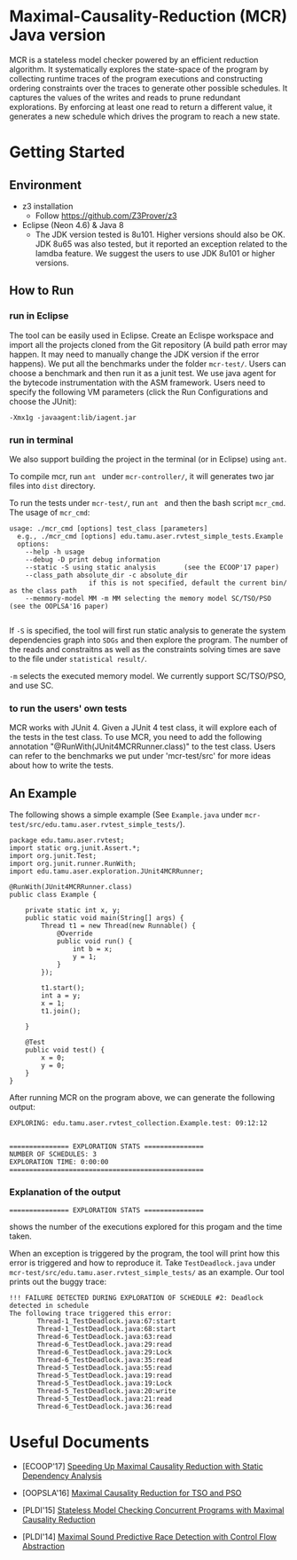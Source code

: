 # Maximal-Causality-Reduction (MCR) Java version

MCR is a stateless model checker powered by an efficient reduction algorithm. It systematically explores the state-space of the program by collecting runtime traces of the program executions and constructing ordering constraints over the traces to generate other possible schedules. It captures the values of the writes and reads to prune redundant explorations. By enforcing at least one read to return a different value, it generates a new schedule which drives the program to reach a new state. 

# Getting Started

## Environment
* z3 installation
	* Follow https://github.com/Z3Prover/z3
* Eclipse (Neon 4.6) & Java 8
	* The JDK version tested is 8u101. Higher versions should also be OK. JDK 8u65 was also tested, but it reported an exception related to the lamdba feature. We suggest the users to use JDK 8u101 or higher versions.

## How to Run
### run in Eclipse
The tool can be easily used in Eclipse. Create an Eclispe workspace and import all the projects cloned from the Git repository (A build path error may happen. It may need to manually change the JDK version if the error happens). We put all the benchmarks under the folder `mcr-test/`. Users can choose a benchmark and then run it as a junit test. We use java agent for the bytecode instrumentation with the ASM framework. Users need to specify the following VM parameters (click the Run Configurations and choose the JUnit):

```
-Xmx1g -javaagent:lib/iagent.jar 
```

### run in terminal

We also support building the project in the terminal (or in Eclipse) using `ant`. 

To compile mcr, run `ant ` under `mcr-controller/`, it will generates two jar files into `dist` directory. 

To run the tests under `mcr-test/`, run `ant ` and then the bash script `mcr_cmd`. 
The usage of `mcr_cmd`:

```
usage: ./mcr_cmd [options] test_class [parameters]
  e.g., ./mcr_cmd [options] edu.tamu.aser.rvtest_simple_tests.Example
  options:
  	--help -h usage
	--debug -D print debug information
	--static -S using static analysis       (see the ECOOP'17 paper)
	--class_path absolute_dir -c absolute_dir
					if this is not specified, default the current bin/ as the class path
	--memmory-model MM -m MM selecting the memory model SC/TSO/PSO  (see the OOPLSA'16 paper)
	
```

If `-S` is specified, the tool will first run static analysis to generate the system dependencies graph into `SDGs` and then explore the program. The number of the reads and constraitns as well as the constraints solving times are save to the file under `statistical result/`.

`-m` selects the executed memory model. We currently support SC/TSO/PSO, and use SC. 

### to run the users' own tests

MCR works with JUnit 4. Given a JUnit 4 test class, it will explore
each of the tests in the test class. To use MCR, you need to add the
following annotation "@RunWith(JUnit4MCRRunner.class)" to the
test class. Users can refer to the benchmarks we put under 'mcr-test/src' 
for more ideas about how to write the tests.

## An Example

The following shows a simple example (See `Example.java` under `mcr-test/src/edu.tamu.aser.rvtest_simple_tests/`).


```
package edu.tamu.aser.rvtest;
import static org.junit.Assert.*;
import org.junit.Test;
import org.junit.runner.RunWith;
import edu.tamu.aser.exploration.JUnit4MCRRunner;

@RunWith(JUnit4MCRRunner.class)
public class Example {

	private static int x, y;
	public static void main(String[] args) {
		Thread t1 = new Thread(new Runnable() {
			@Override
			public void run() {
				int b = x;
				y = 1;
			}
		});

		t1.start();
		int a = y;
		x = 1;
		t1.join();
		
	}

	@Test
	public void test() {
		x = 0;
		y = 0;
	}
}
```

After running MCR on the program above, we can generate the following output:

```
EXPLORING: edu.tamu.aser.rvtest_collection.Example.test: 09:12:12


=============== EXPLORATION STATS ===============
NUMBER OF SCHEDULES: 3
EXPLORATION TIME: 0:00:00
=================================================

```

### Explanation of the output


`=============== EXPLORATION STATS ===============`

shows the number of the executions explored for this progam and the time taken.

When an exception is triggered by the program, the tool will print how this error is triggered and how to reproduce it. Take `TestDeadlock.java` under `mcr-test/src/edu.tamu.aser.rvtest_simple_tests/` as an example. Our tool prints out
the buggy trace:

```
!!! FAILURE DETECTED DURING EXPLORATION OF SCHEDULE #2: Deadlock detected in schedule
The following trace triggered this error:
       Thread-1_TestDeadlock.java:67:start
       Thread-1_TestDeadlock.java:68:start
       Thread-6_TestDeadlock.java:63:read
       Thread-6_TestDeadlock.java:29:read
       Thread-6_TestDeadlock.java:29:Lock
       Thread-6_TestDeadlock.java:35:read
       Thread-5_TestDeadlock.java:55:read
       Thread-5_TestDeadlock.java:19:read
       Thread-5_TestDeadlock.java:19:Lock
       Thread-5_TestDeadlock.java:20:write
       Thread-5_TestDeadlock.java:21:read
       Thread-6_TestDeadlock.java:36:read
```



# Useful Documents
* [ECOOP'17] [Speeding Up Maximal Causality Reduction with Static Dependency Analysis](https://huangshiyou.github.io/files/Huang-ECOOP-2017-16.pdf)

* [OOPSLA'16] [Maximal Causality Reduction for TSO and PSO](https://huangshiyou.github.io/files/mcr_relax-huang.pdf)

* [PLDI'15] [Stateless Model Checking Concurrent Programs with Maximal Causality Reduction](https://parasol.tamu.edu/~jeff/academic/mcr.pdf)

* [PLDI'14] [Maximal Sound Predictive Race Detection
with Control Flow Abstraction](http://fsl.cs.illinois.edu/FSL/papers/2014/huang-meredith-rosu-2014-pldi/huang-meredith-rosu-2014-pldi-public.pdf)


